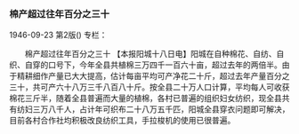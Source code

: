 ### 棉产超过往年百分之三十

1946-09-23
第2版()
专栏：

　　棉产超过往年百分之三十
    【本报阳城十八日电】阳城在自种棉花、自纺、自织、自穿的口号下，今年全县共植棉三万四千一百六十亩，超过去年的两倍半。由于精耕细作产量已大大提高，估计每亩平均可产净花二十斤，超过去年产量百分之三十，共可产六十八万三千八百八十斤。按全县二十万人口计算，平均每人可收获棉花三斤半，随着全县普遍而大量的植棉，各村已普遍的组织妇女纺织，现全县共有纺妇三万八千人，占计年可织布二十八万五千匹，阳城全县穿衣问题即可解决，目前各村合作社均积极改良纺织工具，手拉梭机的使用已很普遍。
